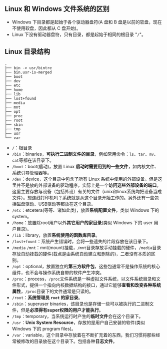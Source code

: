 ## Linux 和 Windows 文件系统的区别

- Windows 下目录都是起始于各个驱动器盘符(A 盘和 B 盘是以前的软盘，现在不使用软盘，因此都从 C 盘开始)。
- Linux 下没有驱动器盘符，只有目录，都是起始于相同的根目录 "`/`"。

## Linux 目录结构

```shell
.
├── bin -> usr/bintre
├── bin.usr-is-merged
├── boot
├── dev
├── etc
├── home
├── lib
├── lost+found
├── media
├── mnt
├── opt
├── proc
├── root
├── sbin 
├── tmp
├── usr
└── var
```

- `/`：根目录
- `/bin`：binaries，**可执行二进制文件的目录**，例如常用命令：`ls`、`tar`、`mv`、`cat`等都在该目录下。
- `/boot`：boot(启动)，放置 Linux **启动时需要用到的一些文件**，如内核文件、系统引导管理器等。
- `/dev`：device，这个目录中包含了所有 Linux 系统中使用的外部设备。但是这里并不是放的外部设备的驱动程序，实际上是一个**访问这些外部设备的端口**。这里主要存放与设备（包括外设）有关的文件（unix和linux系统均把设备当成文件）。想连线打印机吗？系统就是从这个目录开始工作的。另外还有一些包括磁盘驱动、USB驱动等都放在这个目录。
- `/etc`：etcetera(等等、诸如此类)，放置**系统配置文件**，类似 Windows 下的 system。
- `/home`：放置除root用户以外**其它用户的家目录**(类似 Windows 下的 user 用户目录)。
- `/lib`：library，放置**系统使用的函数库目录**。
- `/lost+fount`：系统产生错误时，会将一些遗失的片段存放在该目录下。
- `/media` `/mnt`：mnt(mount)挂载，`/mnt`目录存放手动挂载的硬件，`/media`目录存放自动挂载的硬件(载点是由系统自动建立和删除的)，二者没有本质的区别。
- `/opt`：optional，放置独立的**第三方软件包**，这些包通常不是操作系统的核心组件，也不会与操作系统自带的软件产生冲突。
- `/proc`：process，`/proc`文件系统是一种虚拟文件系统，以文件系统目录和文件形式，提供一个指向内核数据结构的接口，通过它能够**查看和改变各种系统属性**，`/proc`目录下的文件通常是只读的。
- `/root`：**系统管理员 `root` 的家目录**。
- `/sbin`：superuser binaries，该目录也是存储一些可以被执行的二进制文件，但是**必须得有super权限的用户才能执行**。
- `/tmp`：temporary，当系统运行时产生的**临时文件**会在这个目录下。
- `/usr`：**Unix System Resource**，存放的是用户自己安装的软件(类似 Windows 下的 program files)。
- `/var`：variable，这个目录中存放着在不断扩充着的东西，我们习惯将那些经常被修改的目录放在这个目录下。包括各种**日志文件**。